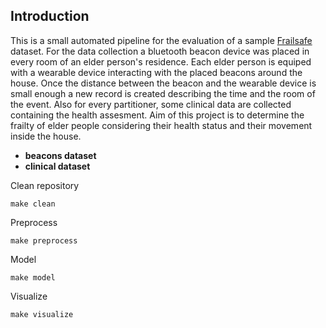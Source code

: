 ## Introduction 
This is a small automated pipeline for the evaluation of a sample [Frailsafe](http://frailsafe-project.eu/) dataset. For the data collection a bluetooth beacon device was placed in every room of an elder person's residence. Each elder person is equiped with a wearable  device interacting with the placed beacons around the house. Once the distance between the beacon and the wearable device is small enough a new record is created describing the time and the room of the event. Also for every partitioner, some clinical data are collected containing the health assesment. Aim of this project is to determine the frailty of elder people considering their health status and their movement inside the house. 
-   **beacons dataset**
-   **clinical dataset**

Clean repository
```
make clean
```
Preprocess
```
make preprocess
```

Model
```
make model
```

Visualize 
```
make visualize
```